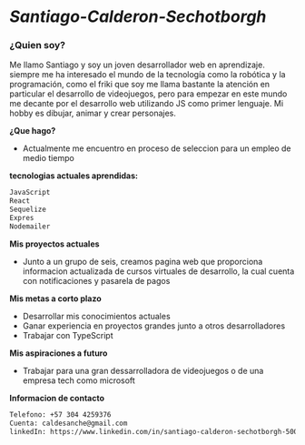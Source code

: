 # _Santiago-Calderon-Sechotborgh_

### ¿Quien soy?
Me llamo Santiago y soy un joven desarrollador web en aprendizaje. siempre me ha interesado el mundo de la tecnología como la robótica y la programación, como el friki que soy me llama bastante la atención en particular el desarrollo de videojuegos, pero para empezar en este mundo me decante por el desarrollo web utilizando JS como primer lenguaje. Mi hobby es dibujar, animar y crear personajes.

**¿Que hago?**
- Actualmente me encuentro en proceso de seleccion para un empleo de medio tiempo

**tecnologias actuales aprendidas:**
```sh
JavaScript
React
Sequelize
Expres
Nodemailer
```

**Mis proyectos actuales**
- Junto a un grupo de seis, creamos pagina web que proporciona informacion actualizada de cursos virtuales de desarrollo, la cual cuenta con notificaciones y pasarela de pagos

**Mis metas a corto plazo**
- Desarrollar mis conocimientos actuales
- Ganar experiencia en proyectos grandes junto a otros desarrolladores
- Trabajar con TypeScript
  
**Mis aspiraciones a futuro**
- Trabajar para una gran dessarrolladora de videojuegos o de una empresa tech como microsoft

**Informacion de contacto**
```sh
Telefono: +57 304 4259376
Cuenta: caldesanche@gmail.com
linkedIn: https://www.linkedin.com/in/santiago-calderon-sechotborgh-50020226a/
```
